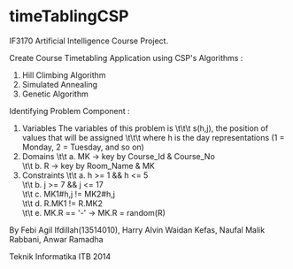 # timeTablingCSP

IF3170 Artificial Intelligence Course Project.

Create Course Timetabling Application using CSP's Algorithms :
  1. Hill Climbing Algorithm
  2. Simulated Annealing
  3. Genetic Algorithm
  
Identifying Problem Component :
  1. Variables
		The variables of this problem is 
			\t\t\t s(h,j), the position of values that will be assigned
			\t\t\t where h is the day representations (1 = Monday, 2 = Tuesday, and so on)
  2. Domains
		\t\t a. MK -> key by Course_Id & Course_No <br>
		\t\t b. R -> key by Room_Name & MK <br>
  3. Constraints
		\t\t a. h >= 1 && h <= 5 <br>
		\t\t b. j >= 7 && j <= 17 <br>
		\t\t c. MK1#h,j != MK2#h,j <br>
		\t\t d. R.MK1 != R.MK2 <br>
		\t\t e. MK.R == '-' -> MK.R = random(R) <br>


By Febi Agil Ifdillah(13514010), Harry Alvin Waidan Kefas, Naufal Malik Rabbani, Anwar Ramadha

Teknik Informatika ITB 2014
